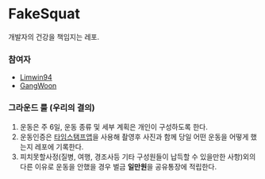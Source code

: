 # FakeSquat

개발자의 건강을 책임지는 레포.

### 참여자
- [Limwin94](https://github.com/Limwin94)
- [GangWoon](https://github.com/GangWoon)

### 그라운드 룰 (우리의 결의)
1. 운동은 주 6일, 운동 종류 및 세부 계획은 개인이 구성하도록 한다.
2. 운동인증은 [타임스탬프앱](https://apps.apple.com/kr/app/%ED%83%80%EC%9E%84%EC%8A%A4%ED%83%AC%ED%94%84-%EC%9D%B8%EC%A6%9D%EC%83%B7-%EC%B9%B4%EB%A9%94%EB%9D%BC/id1115974495)을 사용해 촬영후 사진과 함께 당일 어떤 운동을 어떻게 했는지 레포에 기록한다.
3. 피치못할사정(질병, 여행, 경조사등 기타 구성원들이 납득할 수 있을만한 사항)외의 다른 이유로 운동을 안했을 경우 벌금 **일만원**을 공유통장에 적립한다.
